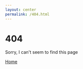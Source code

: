 ```yaml
---
layout: center
permalink: /404.html
---
```


# 404

Sorry, I can't seem to find this page

<div class="mt3">
  <a href="{{ site.baseurl }}/" class="button button-blue button-big">Home</a>
</div>
